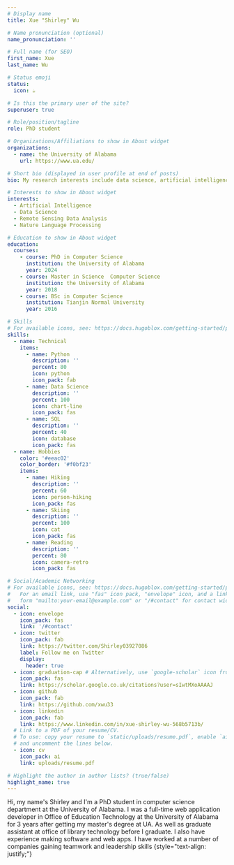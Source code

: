 ```yaml
---
# Display name
title: Xue "Shirley" Wu

# Name pronunciation (optional)
name_pronunciation: ''

# Full name (for SEO)
first_name: Xue
last_name: Wu

# Status emoji
status:
  icon: ☕️

# Is this the primary user of the site?
superuser: true

# Role/position/tagline
role: PhD student

# Organizations/Affiliations to show in About widget
organizations:
  - name: the University of Alabama
    url: https://www.ua.edu/

# Short bio (displayed in user profile at end of posts)
bio: My research interests include data science, artificial intelligence and machine learning.

# Interests to show in About widget
interests:
  - Artificial Intelligence
  - Data Science
  - Remote Sensing Data Analysis
  - Nature Language Processing

# Education to show in About widget
education:
  courses:
    - course: PhD in Computer Science
      institution: the University of Alabama
      year: 2024
    - course: Master in Science  Computer Science
      institution: the University of Alabama
      year: 2018
    - course: BSc in Computer Science
      institution: Tianjin Normal University
      year: 2016

# Skills
# For available icons, see: https://docs.hugoblox.com/getting-started/page-builder/#icons
skills:
  - name: Technical
    items:
      - name: Python
        description: ''
        percent: 80
        icon: python
        icon_pack: fab
      - name: Data Science
        description: ''
        percent: 100
        icon: chart-line
        icon_pack: fas
      - name: SQL
        description: ''
        percent: 40
        icon: database
        icon_pack: fas
  - name: Hobbies
    color: '#eeac02'
    color_border: '#f0bf23'
    items:
      - name: Hiking
        description: ''
        percent: 60
        icon: person-hiking
        icon_pack: fas
      - name: Skiing
        description: ''
        percent: 100
        icon: cat
        icon_pack: fas
      - name: Reading
        description: ''
        percent: 80
        icon: camera-retro
        icon_pack: fas

# Social/Academic Networking
# For available icons, see: https://docs.hugoblox.com/getting-started/page-builder/#icons
#   For an email link, use "fas" icon pack, "envelope" icon, and a link in the
#   form "mailto:your-email@example.com" or "/#contact" for contact widget.
social:
  - icon: envelope
    icon_pack: fas
    link: '/#contact'
  - icon: twitter
    icon_pack: fab
    link: https://twitter.com/Shirley03927086
    label: Follow me on Twitter
    display:
      header: true
  - icon: graduation-cap # Alternatively, use `google-scholar` icon from `ai` icon pack
    icon_pack: fas
    link: https://scholar.google.co.uk/citations?user=sIwtMXoAAAAJ
  - icon: github
    icon_pack: fab
    link: https://github.com/xwu33
  - icon: linkedin
    icon_pack: fab
    link: https://www.linkedin.com/in/xue-shirley-wu-568b5713b/
  # Link to a PDF of your resume/CV.
  # To use: copy your resume to `static/uploads/resume.pdf`, enable `ai` icons in `params.yaml`,
  # and uncomment the lines below.
  - icon: cv
    icon_pack: ai
    link: uploads/resume.pdf

# Highlight the author in author lists? (true/false)
highlight_name: true
---
```


Hi, my name's Shirley and I'm a PhD student in computer science department at the University of Alabama. I was a full-time web application developer in Office of Education Technology at the University of Alabama for 3 years after getting my master's degree at UA. As well as graduate assistant at office of library technology before I graduate. I also have experience making software and web apps. I have worked at a number of companies gaining teamwork and leadership skills
{style="text-align: justify;"}
